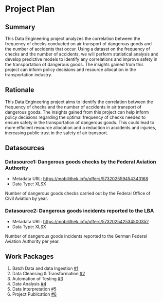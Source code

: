 # Project Plan

## Summary

<!-- Describe your data science project in max. 5 sentences. -->
This Data Engineering project analyzes the correlation between the frequency of checks conducted on air transport of dangerous goods and the number of accidents that occur. Using a dataset on the frequency of checks and the number of accidents, we will perform statistical analysis and develop predictive models to identify any correlations and improve safety in the transportation of dangerous goods. The insights gained from this project can inform policy decisions and resource allocation in the transportation industry.

## Rationale

<!-- Outline the impact of the analysis, e.g. which pains it solves. -->
This Data Engineering project aims to identify the correlation between the frequency of checks and the number of accidents in air transport of dangerous goods. The insights gained from this project can help inform policy decisions regarding the optimal frequency of checks needed to ensure safety in the transportation of dangerous goods. This could lead to more efficient resource allocation and a reduction in accidents and injuries, increasing public trust in the safety of air transport.

## Datasources

<!-- Describe each datasources you plan to use in a section. Use the prefic "DatasourceX" where X is the id of the datasource. -->

### Datasource1: Dangerous goods checks by the Federal Aviation Authority
* Metadata URL: https://mobilithek.info/offers/573202559454343168
* Data Type: XLSX

Number of dangerous goods checks carried out by the Federal Office of Civil Aviation by year.

### Datasource2: Dangerous goods incidents reported to the LBA
* Metadata URL: https://mobilithek.info/offers/573202542534500352
* Data Type: XLSX

Number of dangerous goods incidents reported to the German Federal Aviation Authority per year.

## Work Packages

<!-- List of work packages ordered sequentially, each pointing to an issue with more details. -->

1. Batch Data and data Ingestion [#1][i1]
2. Data Cleansing & Transformation [#2][i2]
3. Automation of Testing [#3][i3]
4. Data Analysis [#4][i4]
5. Data Interpretation [#5][i5]
6. Project Publication [#6][i6]

[i1]: https://github.com/Magnus-schn/2023-amse-template_magnus/issues/1
[i2]: https://github.com/Magnus-schn/2023-amse-template_magnus/issues/2
[i3]: https://github.com/Magnus-schn/2023-amse-template_magnus/issues/3
[i4]: https://github.com/Magnus-schn/2023-amse-template_magnus/issues/4
[i5]: https://github.com/Magnus-schn/2023-amse-template_magnus/issues/5
[i6]: https://github.com/Magnus-schn/2023-amse-template_magnus/issues/6
